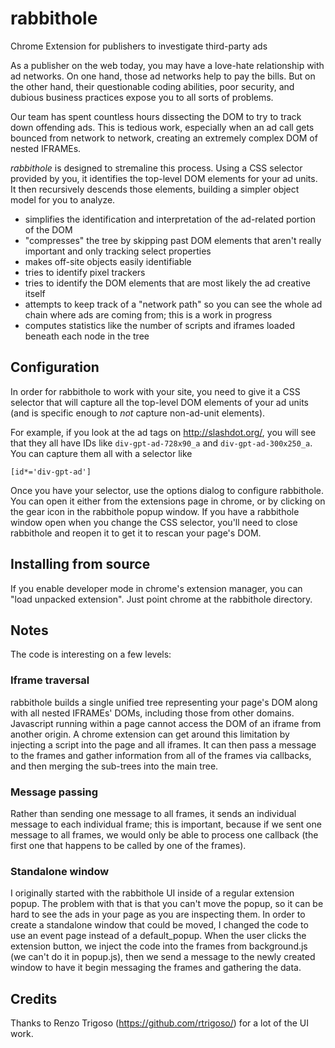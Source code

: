 # rabbithole
Chrome Extension for publishers to investigate third-party ads

As a publisher on the web today, you may have a love-hate relationship with ad networks.  On one hand, those ad networks help to pay the bills.  But on the other hand, their questionable coding abilities, poor security, and dubious business practices expose you to all sorts of problems.

Our team has spent countless hours dissecting the DOM to try to track down offending ads.  This is tedious work, especially when an ad call gets bounced from network to network, creating an extremely complex DOM of nested IFRAMEs.

*rabbithole* is designed to stremaline this process.  Using a CSS selector provided by you, it identifies the top-level DOM elements for your ad units.  It then recursively descends those elements, building a simpler object model for you to analyze.

* simplifies the identification and interpretation of the ad-related portion of the DOM
* "compresses" the tree by skipping past DOM elements that aren't really important and only tracking select properties
* makes off-site objects easily identifiable
* tries to identify pixel trackers
* tries to identify the DOM elements that are most likely the ad creative itself
* attempts to keep track of a "network path" so you can see the whole ad chain where ads are coming from; this is a work in progress
* computes statistics like the number of scripts and iframes loaded beneath each node in the tree

## Configuration

In order for rabbithole to work with your site, you need to give it a CSS selector that will capture all the top-level DOM elements of your ad units (and is specific enough to *not* capture non-ad-unit elements).

For example, if you look at the ad tags on http://slashdot.org/, you will see that they all have IDs like `div-gpt-ad-728x90_a` and `div-gpt-ad-300x250_a`.  You can capture them all with a selector like

    [id*='div-gpt-ad']
    
Once you have your selector, use the options dialog to configure rabbithole.  You can open it either from the extensions page in chrome, or by clicking on the gear icon in the rabbithole popup window.  If you have a rabbithole window open when you change the CSS selector, you'll need to close rabbithole and reopen it to get it to rescan your page's DOM.

## Installing from source

If you enable developer mode in chrome's extension manager, you can "load unpacked extension".  Just point chrome at the rabbithole directory.

## Notes

The code is interesting on a few levels:

### Iframe traversal

rabbithole builds a single unified tree representing your page's DOM along with all nested IFRAMEs' DOMs, including those from other domains.  Javascript running within a page cannot access the DOM of an iframe from another origin.  A chrome extension can get around this limitation by injecting a script into the page and all iframes.  It can then pass a message to the frames and gather information from all of the frames via callbacks, and then merging the sub-trees into the main tree.

### Message passing

Rather than sending one message to all frames, it sends an individual message to each individual frame; this is important, because if we sent one message to all frames, we would only be able to process one callback (the first one that happens to be called by one of the frames).

### Standalone window

I originally started with the rabbithole UI inside of a regular extension popup.  The problem with that is that you can't move the popup, so it can be hard to see the ads in your page as you are inspecting them.  In order to create a standalone window that could be moved, I changed the code to use an event page instead of a default_popup.  When the user clicks the extension button, we inject the code into the frames from background.js (we can't do it in popup.js), then we send a message to the newly created window to have it begin messaging the frames and gathering the data.

## Credits

Thanks to Renzo Trigoso (https://github.com/rtrigoso/) for a lot of the UI work. 
